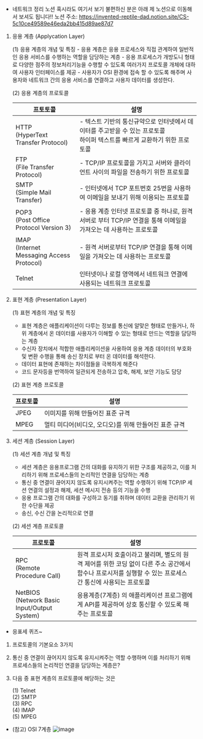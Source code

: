 - 네트워크 정리 노션
  혹시라도 여기서 보기 불편하신 분은 아래 제 노션으로 이동해서 보셔도 됩니다!!
  노션 주소: https://invented-reptile-dad.notion.site/CS-5c10ce49589e46eda2bb415d89ae87d7

1. 응용 계층 (Applycation Layer)

   (1) 응용 계층의 개념 및 특징 - 응용 계층은 응용 프로세스와 직접 관계하여 일반적인 응용 서비스를 수행하는 역할을 담당하는 계층 - 응용 프로세스가 개방도니 형태로 다양한 점주의 정보처리기능을 수행할 수 있도록 여러가지 프로토콜 개체에 대하여 사용자 인터페이스를 제공 - 사용자가 OSI 환경에 접속 할 수 있도록 해주며 사용자와 네트워크 간의 응용 서비스를 연결하고 사용자 데이터를 생성한다.

   (2) 응용 계층의 프로토콜

   | 프토토콜                                        | 설명                                                                                                                           |
   | ----------------------------------------------- | ------------------------------------------------------------------------------------------------------------------------------ |
   | HTTP</br> (HyperText Transfer Protocol)         | - 텍스트 기반의 통신규약으로 인터넷에서 데이터를 주고받을 수 있는 프로토콜 </br> 하이퍼 텍스트를 빠르게 교환하기 위한 프로토콜 |
   | FTP </br> (File Transfer Protocol)              | - TCP/IP 프로토콜을 가지고 서버와 클라이언트 사이의 파일을 전송하기 위한 프로토콜                                              |
   | SMTP </br> (Simple Mail Transfer)               | - 인터넷에서 TCP 포트번호 25번을 사용하여 이메일을 보내기 위해 이용되는 프로토콜                                               |
   | POP3 </br> (Post Office Protocol Version 3)     | - 응용 계층 인터넷 프로토콜 중 하나로, 원격 서버로 부터 TCP/IP 연결을 통해 이메일을 가져오는 데 사용하는 프로토콜              |
   | IMAP </br> (Internet Messaging Access Protocol) | - 원격 서버로부터 TCP/IP 연결을 통해 이메일을 가져오는 데 사용하는 프로토콜                                                    |
   | Telnet                                          | 인터넷이나 로컬 영역에서 네트워크 연결에 사용되는 네트워크 프로토콜                                                            |

2. 표현 계층 (Presentation Layer)

   (1) 표현 계층의 개념 및 특징

   - 표현 계층은 애플리케이션이 다루는 정보를 통신에 알맞은 형태로 만들거나, 하위 계층에서 온 데이터를 사용자가 이해할 수 있는 형태로 만드는 역할을 담당하는 계층
   - 수신자 장치에서 적합한 애플리케이션을 사용하여 응용 계층 데이터의 부호화 및 변환 수행을 통해 송신 장치로 부터 온 데이터를 해석한다.
   - 데이터 표현에 존재하는 차이점들을 극복하게 해준다
   - 코드 문자등을 번역하여 일관되게 전송하고 압축, 해제, 보안 기능도 담당

   (2) 표현 계층 프로토콜

   | 프로토콜 | 설명                                                  |
   | -------- | ----------------------------------------------------- |
   | JPEG     | 이미지를 위해 만들어진 표준 규격                      |
   | MPEG     | 멀티 미디어(비디오, 오디오)를 위해 만들어진 표준 규격 |

3. 세션 계층 (Session Layer)

   (1) 세션 계층 개념 및 특징

   - 세션 계층은 응용프로그램 간의 대화를 유지하기 위한 구조를 제공하고, 이를 처리하기 위해 프로세스들의 논리적인 연결을 담당하는 계층
   - 통신 중 연결이 끊어지지 않도록 유지시켜주는 역할 수행하기 위해 TCP/IP 세션 연결의 설정과 해제, 세션 메시지 전송 등의 기능을 수행
   - 응용 프로그램 간의 대화를 구성하고 동기를 취하며 데이터 교환을 관리하기 위한 수단을 제공
   - 송신, 수신 간을 논리적으로 연결

   (2) 세션 계층 프로토콜

   | 프로토콜                                          | 설명                                                                                                                                                        |
   | ------------------------------------------------- | ----------------------------------------------------------------------------------------------------------------------------------------------------------- |
   | RPC </br> (Remote Procedure Call)                 | 원격 프로시저 호출이라고 불리며, 별도의 원격 제어를 위한 코딩 없이 다른 주소 공간에서 함수나 프로시저를 실행할 수 있는 프로세스 간 통신에 사용되는 프로토콜 |
   | NetBIOS </br> (Network Basic Input/Output System) | 응용계층(7계층) 의 애플리케이션 프로그램에게 API를 제공하여 상호 통신할 수 있도록 해주는 프로토콜                                                           |

- 응표세 퀴즈~

1. 프로토콜의 기본요소 3가지

2. 통신 중 연결이 끊어지지 않도록 유지시켜주는 역할 수행하며 이를 처리하기 위해 프로세스들의 논리적인 연결을 담당하는 계층은?

3. 다음 중 표현 계층의 프로토콜에 해당하는 것은

   (1) Telnet</br>
   (2) SMTP</br>
   (3) RPC</br>
   (4) IMAP</br>
   (5) MPEG</br>

- (참고) OSI 7계층
  ![image](https://user-images.githubusercontent.com/79408217/182625277-623b2a17-307c-482d-82d0-455f371e3736.png)
